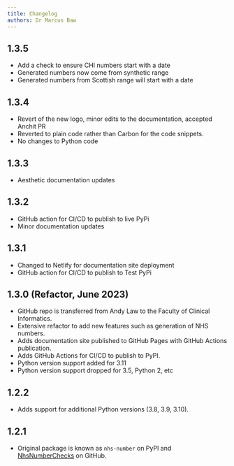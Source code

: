 ```yaml
---
title: Changelog
authors: Dr Marcus Baw
---
```


## 1.3.5

- Add a check to ensure CHI numbers start with a date
- Generated numbers now come from synthetic range
- Generated numbers from Scottish range will start with a date

## 1.3.4

- Revert of the new logo, minor edits to the documentation, accepted Anchit PR
- Reverted to plain code rather than Carbon for the code snippets.
- No changes to Python code

## 1.3.3

- Aesthetic documentation updates

## 1.3.2

* GitHub action for CI/CD to publish to live PyPi
* Minor documentation updates

## 1.3.1

* Changed to Netlify for documentation site deployment
* GitHub action for CI/CD to publish to Test PyPi

## 1.3.0 (Refactor, June 2023)

* GitHub repo is transferred from Andy Law to the Faculty of Clinical Informatics.
* Extensive refactor to add new features such as generation of NHS numbers.
* Adds documentation site published to GitHub Pages with GitHub Actions publication.
* Adds GitHub Actions for CI/CD to publish to PyPI.
* Python version support added for 3.11
* Python version support dropped for 3.5, Python 2, etc


## 1.2.2

* Adds support for additional Python versions (3.8, 3.9, 3.10).

## 1.2.1

* Original package is known as `nhs-number` on PyPI and [NhsNumberChecks](https://github.com/andylaw/NhsNumberChecks) on GitHub.
